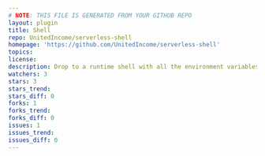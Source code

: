```yaml
---
# NOTE: THIS FILE IS GENERATED FROM YOUR GITHUB REPO
layout: plugin
title: Shell
repo: UnitedIncome/serverless-shell
homepage: 'https://github.com/UnitedIncome/serverless-shell'
topics: 
license: 
description: Drop to a runtime shell with all the environment variables set that you'd have in lambda.
watchers: 3
stars: 3
stars_trend: 
stars_diff: 0
forks: 1
forks_trend: 
forks_diff: 0
issues: 1
issues_trend: 
issues_diff: 0
---
```

